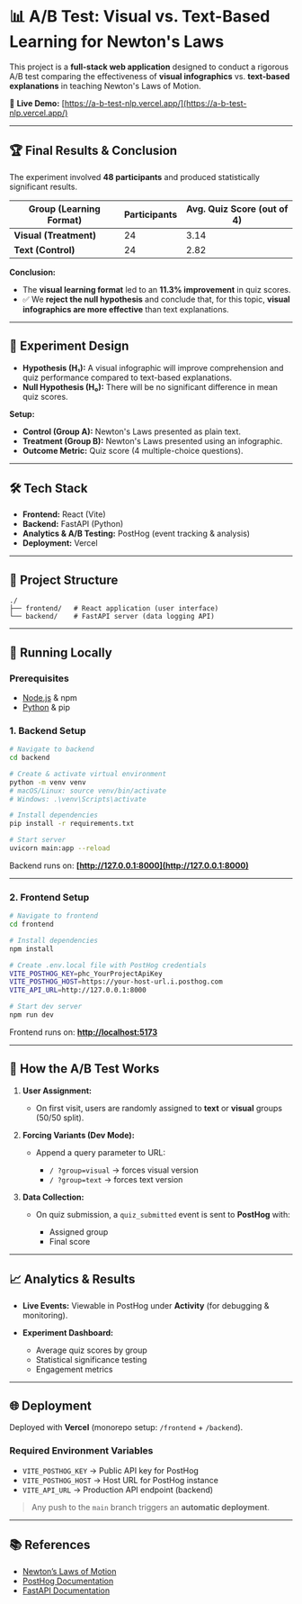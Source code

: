 # 📊 A/B Test: Visual vs. Text-Based Learning for Newton's Laws

This project is a **full-stack web application** designed to conduct a rigorous A/B test comparing the effectiveness of **visual infographics** vs. **text-based explanations** in teaching Newton's Laws of Motion.

🔗 **Live Demo:** [https://a-b-test-nlp.vercel.app/](https://a-b-test-nlp.vercel.app/)

---

## 🏆 Final Results & Conclusion

The experiment involved **48 participants** and produced statistically significant results.

| Group (Learning Format) | Participants | Avg. Quiz Score (out of 4) |
| ----------------------- | ------------ | -------------------------- |
| **Visual (Treatment)**  | 24           | 3.14                       |
| **Text (Control)**      | 24           | 2.82                       |

**Conclusion:**

* The **visual learning format** led to an **11.3% improvement** in quiz scores.
* ✅ We **reject the null hypothesis** and conclude that, for this topic, **visual infographics are more effective** than text explanations.

---

## 🧪 Experiment Design

* **Hypothesis (H₁):** A visual infographic will improve comprehension and quiz performance compared to text-based explanations.
* **Null Hypothesis (H₀):** There will be no significant difference in mean quiz scores.

**Setup:**

* **Control (Group A):** Newton's Laws presented as plain text.
* **Treatment (Group B):** Newton's Laws presented using an infographic.
* **Outcome Metric:** Quiz score (4 multiple-choice questions).

---

## 🛠️ Tech Stack

* **Frontend:** React (Vite)
* **Backend:** FastAPI (Python)
* **Analytics & A/B Testing:** PostHog (event tracking & analysis)
* **Deployment:** Vercel

---

## 📁 Project Structure

```
./
├── frontend/   # React application (user interface)
└── backend/    # FastAPI server (data logging API)
```

---

## 🚀 Running Locally

### Prerequisites

* [Node.js](https://nodejs.org/) & npm
* [Python](https://www.python.org/) & pip

### 1. Backend Setup

```bash
# Navigate to backend
cd backend

# Create & activate virtual environment
python -m venv venv
# macOS/Linux: source venv/bin/activate
# Windows: .\venv\Scripts\activate

# Install dependencies
pip install -r requirements.txt

# Start server
uvicorn main:app --reload
```

Backend runs on: **[http://127.0.0.1:8000](http://127.0.0.1:8000)**

---

### 2. Frontend Setup

```bash
# Navigate to frontend
cd frontend

# Install dependencies
npm install

# Create .env.local file with PostHog credentials
VITE_POSTHOG_KEY=phc_YourProjectApiKey
VITE_POSTHOG_HOST=https://your-host-url.i.posthog.com
VITE_API_URL=http://127.0.0.1:8000

# Start dev server
npm run dev
```

Frontend runs on: **[http://localhost:5173](http://localhost:5173)**

---

## 🔬 How the A/B Test Works

1. **User Assignment:**

   * On first visit, users are randomly assigned to **text** or **visual** groups (50/50 split).

2. **Forcing Variants (Dev Mode):**

   * Append a query parameter to URL:

     * `/ ?group=visual` → forces visual version
     * `/ ?group=text` → forces text version

3. **Data Collection:**

   * On quiz submission, a `quiz_submitted` event is sent to **PostHog** with:

     * Assigned group
     * Final score

---

## 📈 Analytics & Results

* **Live Events:** Viewable in PostHog under **Activity** (for debugging & monitoring).
* **Experiment Dashboard:**

  * Average quiz scores by group
  * Statistical significance testing
  * Engagement metrics

---

## 🌐 Deployment

Deployed with **Vercel** (monorepo setup: `/frontend` + `/backend`).

### Required Environment Variables

* `VITE_POSTHOG_KEY` → Public API key for PostHog
* `VITE_POSTHOG_HOST` → Host URL for PostHog instance
* `VITE_API_URL` → Production API endpoint (backend)

> Any push to the `main` branch triggers an **automatic deployment**.

---

## 📚 References

* [Newton’s Laws of Motion](https://en.wikipedia.org/wiki/Newton%27s_laws_of_motion)
* [PostHog Documentation](https://posthog.com/docs)
* [FastAPI Documentation](https://fastapi.tiangolo.com/)

